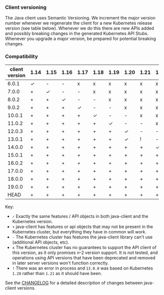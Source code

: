 ### Client versioning

The Java client uses Semantic Versioning. We increment the major version number whenever we
regenerate the client for a new Kubernetes release version (see table below). Whenever we do
this there are new APIs added and possibly breaking changes in the generated Kubernetes API
Stubs. Whenever you upgrade a major version, be prepared for potential breaking changes.



### Compatibility

|  client version  | 1.14 | 1.15     |  1.16     |  1.17    |  1.18    |  1.19    |  1.20    | 1.21 | 1.22 | 1.23 | 1.24 | 1.25 | 1.26 | 1.27 |
|------------------|------|----------|-----------|----------|----------|----------|----------|------|------|------|------|------|------|------|
|  6.0.1           |  ✓   |  -       | -         | x        | x        | x        | x        | x    | x    | x    | x    | x    | x    | x    |
|  7.0.0           |  +   |  ✓       | -         | -        | x        | x        | x        | x    | x    | x    | x    | x    | x    | x    |
|  8.0.2           |  +   |  +       | ✓         | -        | -        | x        | x        | x    | x    | x    | x    | x    | x    | x    |
|  9.0.2           |  +   |  +       | +         | ✓        | -        | -        | x        | x    | x    | x    | x    | x    | x    | x    |
|  10.0.1          |  +   |  +       | +         | +        | ✓        | -        | -        | x    | x    | x    | x    | x    | x    | x    |
|  11.0.2          |  +   |  +       | +         | +        | +        | ✓        | -        | -    | x    | x    | x    | x    | x    | x    |
|  12.0.3          |  +   |  +       | +         | +        | +        | +        | ✓        | -    | -    | x    | x    | x    | x    | x    |
|  13.0.1          |  +   |  +       | +         | +        | +        | +        | ✓        | !    | -    | -    | x    | x    | x    | x    |
|  14.0.0          |  +   |  +       | +         | +        | +        | +        | +        | +    | ✓    | -    | -    | x    | x    | x    |
|  15.0.1          |  +   |  +       | +         | +        | +        | +        | +        | +    | +    | ✓    | -    | -    | x    | x    |
|  16.0.2          |  +   |  +       | +         | +        | +        | +        | +        | +    | +    | +    | ✓    | -    | -    | x    |
|  17.0.0          |  +   |  +       | +         | +        | +        | +        | +        | +    | +    | +    | +    | ✓    | -    | -    |
|  18.0.0          |  +   |  +       | +         | +        | +        | +        | +        | +    | +    | +    | +    | +    | ✓    | -    |
|  19.0.0          |  +   |  +       | +         | +        | +        | +        | +        | +    | +    | +    | +    | +    | +    | ✓    |
|  HEAD            |  +   |  +       | +         | +        | +        | +        | +        | +    | +    | +    | +    | +    | +    | ✓    |


Key: 

* `✓` Exactly the same features / API objects in both java-client and the Kubernetes
  version.
* `+` java-client has features or api objects that may not be present in the
  Kubernetes cluster, but everything they have in common will work.
* `-` The Kubernetes cluster has features the java-client library can't use
  (additional API objects, etc).
* `x` The Kubernetes cluster has no guarantees to support the API client of
  this version, as it only promises _n_-2 version support. It is not tested,
  and operations using API versions that have been deprecated and removed in
  later server versions won't function correctly.
* `!` There was an error in process and `13.0.0` was based on Kubernetes `1.20` rather than `1.21` as it should have been.

See the [CHANGELOG](./CHANGELOG.md) for a detailed description of changes
between java-client versions.